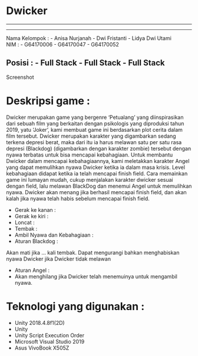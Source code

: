 # Dwicker

---

---
Nama Kelompok :
	- Anisa Nurjanah
	- Dwi Fristanti
	- Lidya Dwi Utami	
NIM :
	- G64170006
	- G64170047
	- G64170052
	
Posisi :
	- Full Stack
	- Full Stack
	- Full Stack
---
Screenshot

# Deskripsi game :
Dwicker merupakan game yang bergenre ‘Petualang’ yang diinspirasikan dari sebuah film yang berkaitan dengan psikologis yang diproduksi tahun 2019, yatu ‘Joker’, kami membuat game ini berdasarkan plot cerita dalam film tersebut. Dwicker merupakan karakter yang digambarkan sedang terkena depresi berat, maka dari itu ia harus melawan satu per satu rasa depresi (Blackdog) (digambarkan dengan karakter zombie) tersebut dengan nyawa terbatas  untuk bisa mencapai kebahagiaan. Untuk membantu Dwicker dalam mencapai kebahagiaannya, kami meletakkan karakter Angel yang dapat memulihkan nyawa Dwicker ketika ia dalam masa krisis.  Level kebahagiaan didapat ketika ia telah mencapai finish field. Cara memainkan game ini lumayan mudah, cukup menjalakan karakter dwicker sesuai dengan field, lalu melawan BlackDog dan menemui Angel untuk memulihkan nyawa. Dwicker akan menang jika berhasil mencapai finish field, dan akan kalah jika nyawa telah habis sebelum mencapai finish field.
- Gerak ke kanan :
- Gerak ke kiri :
- Loncat :
- Tembak :
- Ambil Nyawa dan Kebahagiaan :
- Aturan Blackdog :

Akan mati jika … kali tembak. Dapat mengurangi bahkan menghabiskan nyawa Dwicker jika Dwicker tidak melawan
- Aturan Angel :
- Akan menghilang jika Dwicker telah menemuinya untuk mengambil nyawa.

# Teknologi yang digunakan : 
- Unity 2018.4.8f1(2D)
- Unity
- Unity Script Execution Order
- Microsoft Visual Studio 2019
- Asus VivoBook X505Z
